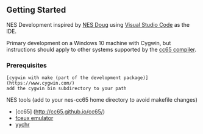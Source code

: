 ## Getting Started

NES Development inspired by [NES Doug](https://nesdoug.com) using [Visual Studio Code](https://code.visualstudio.com/) as the IDE.

Primary development on a Windows 10 machine with Cygwin, but instructions should apply to other systems supported by the [cc65 compiler](http://cc65.github.io/cc65/).

### Prerequisites

```
[cygwin with make (part of the development package)](https://www.cygwin.com/)
add the cygwin bin subdirectory to your path
```

NES tools (add to your nes-cc65 home directory to avoid makefile changes)

* [cc65] (http://cc65.github.io/cc65/) 
* [fceux emulator](http://www.fceux.com/web/home.html)
* [yychr](https://www.romhacking.net/utilities/119/)
